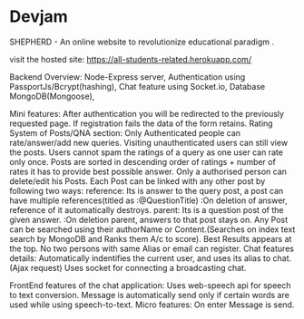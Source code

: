# Devjam
SHEPHERD - An online website to revolutionize educational paradigm .  

visit the hosted site: https://all-students-related.herokuapp.com/

Backend Overview:
Node-Express server,
Authentication using PassportJs/Bcrypt(hashing),
Chat feature using Socket.io,
Database MongoDB(Mongoose),

Mini features:
After authentication you will be redirected to the previously requested page.
If registration fails the data of the form retains.
Rating System of Posts/QNA section:
	Only Authenticated people can rate/answer/add new queries.
	Visiting unauthenticated users can still view the posts.
	Users cannot spam the ratings of a query as one user can rate only once.
	Posts are sorted in descending order of ratings + number of rates it has to provide best possible answer.
	Only a authorised person can delete/edit his Posts.
	Each Post can be linked with any other post by following two ways:
		reference: Its is answer to the query post, a post can have multiple references(titled as :@QuestionTitle)
				:On deletion of answer, reference of it automatically destroys.
		parent: Its is a question post of the given answer.
		 		:On deletion parent, answers to that post stays on.
	Any Post can be searched using their authorName or Content.(Searches on index text search by MongoDB and Ranks them A/c to score). Best Results appears at the top.
No two persons with same Alias or email can register.
Chat features details:
	Automatically indentifies the current user, and uses its alias to chat.(Ajax request)
	Uses socket for connecting a broadcasting chat. 

FrontEnd features of the chat application:
	Uses web-speech api for speech to text conversion.
	Message is automatically send only if certain words are used while using speech-to-text.
	Micro features:
		On enter Message is send.
